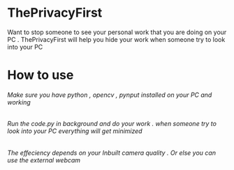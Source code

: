 # ThePrivacyFirst
Want to stop someone to see your personal work that you are doing on your PC . ThePrivacyFirst will help you hide your work when someone try to look into your PC

# How to use 
<h6>Make sure you have python , opencv , pynput installed on your PC and working </h6>
<h6>Run the code.py in background and do your work . when someone try to look into your PC everything will get minimized</h6>
<h6>The effeciency depends on your Inbuilt camera quality . Or else you can use the external webcam</h6>
